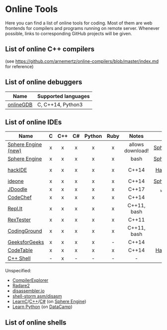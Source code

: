 # Online Tools

Here you can find a list of online tools for coding. Most of them are web frontends for compilers and programs running on remote server. Whenever possible, links to corresponding GitHub projects will be given. 

## List of online C++ compilers
(see https://github.com/arnemertz/online-compilers/blob/master/index.md for reference)

## List of online debuggers
| Name | Supported languages |
|------|---------------------|
| [onlineGDB](https://www.onlinegdb.com)| C, C++14, Python3 |

## List of online IDEs

| Name | C | C++ | C# | Python | Ruby | Notes | API | Terminal | GitHub |
|------|:-:|:---:|:--:|:------:|:----:|:-----:|:---:|:--------:|:------:|
| [Sphere Engine (new)](https://ide.sphere-engine.com)|x|x|x|x|x|allows download!|[SphereEngine](https://developer.sphere-engine.com/api/compilers)|x|-|
| [Sphere Engine](https://sphere-engine.com/demo/1-online-compiler)|x|x|x|x|x|bash|[SphereEngine](https://developer.sphere-engine.com/api/compilers)|-|-|
| [hackIDE](http://hackide.herokuapp.com)|x|x|x|x|x|C++14|[HackerEarth](https://www.hackerearth.com/docs/api/developers/code/v3/)|-|[src](https://github.com/sahildua2305/hackIDE) / [zip](https://github.com/sahildua2305/hackIDE/archive/master.zip) |
| [ideone](https://ideone.com)|x|x|x|x|x|C++14|[SphereEngine](https://developer.sphere-engine.com/api/compilers)|-|-|
| [JDoodle](https://www.jdoodle.com)|x|x|x|x|x|C++17|[JDoodle](https://www.jdoodle.com/compiler-api)|-|-|
| [CodeChef](https://www.codechef.com/ide)|x|x|x|x|x|C++14|-|-|-|
| [Repl.It](https://repl.it)|x|x|x|x|x|C++11, bash|-|x|-|
| [RexTester](http://rextester.com)|x|x|x|x|x|C++11|POST|-|-|
| [CodingGround](https://www.tutorialspoint.com/codingground.htm)|x|x|x|x|x|C++11, bash|-|-|-|
| [GeeksforGeeks](https://ide.geeksforgeeks.org)|x|x|x|x|-|C++14|-|-|-|
| [CodeTable](https://code.hackerearth.com)|x|x|x|x|x|C++14|[HackerEarth](https://www.hackerearth.com/docs/api/developers/code/v3/)|-|-|
| [C++ Shell](http://cpp.sh)|-|x|-|-|-|-|-|-|-|

Unspecified:

* [CompilerExplorer](https://godbolt.org)
* [Radare2](http://cloud.radare.org/enyo)
* [disassembler.io](http://disassembler.io)
* [shell-storm asm/disasm](http://shell-storm.org/online/Online-Assembler-and-Disassembler/)
* [LearnC](https://www.learn-c.org)/[C++](https://www.learn-cpp.org)/[C#](https://www.learncs.org) (on [Sphere Engine](https://sphere-engine.com))
* [Learn Python](https://www.learnpython.org) (on [DataCamp](https://www.datacamp.com))

## List of online shells



